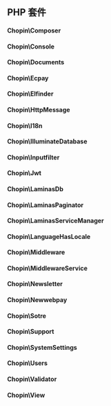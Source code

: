 ## PHP 套件

#### Chopin\Composer

#### Chopin\Console

#### Chopin\Documents

#### Chopin\Ecpay

#### Chopin\Elfinder

#### Chopin\HttpMessage

#### Chopin\I18n

#### Chopin\IlluminateDatabase

#### Chopin\Inputfilter

#### Chopin\Jwt

#### Chopin\LaminasDb

#### Chopin\LaminasPaginator

#### Chopin\LaminasServiceManager

#### Chopin\LanguageHasLocale

#### Chopin\Middleware

#### Chopin\MiddlewareService

#### Chopin\Newsletter

#### Chopin\Newwebpay

#### Chopin\Sotre

#### Chopin\Support

#### Chopin\SystemSettings

#### Chopin\Users

#### Chopin\Validator

#### Chopin\View